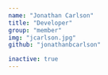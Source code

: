 ```yaml
---
name: "Jonathan Carlson"
title: "Developer"
group: "member"
img: "jcarlson.jpg"
github: "jonathanbcarlson"

inactive: true
---
```

